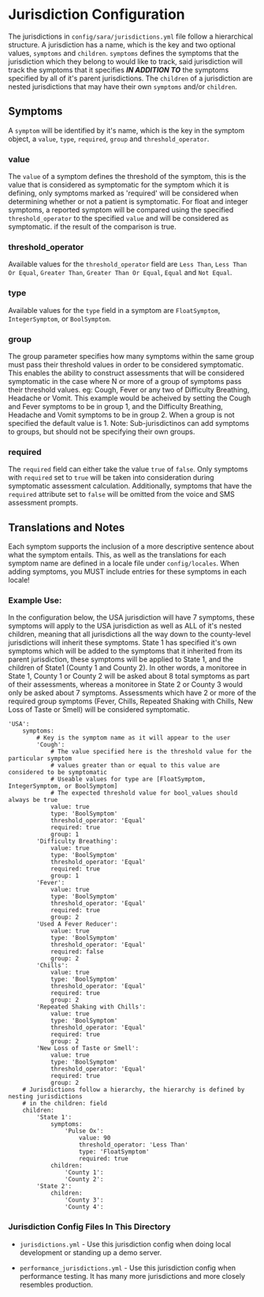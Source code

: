 # Jurisdiction Configuration
The jurisdictions in `config/sara/jurisdictions.yml` file follow a hierarchical structure. A jurisdiction has a name,
which is the key and two optional values, `symptoms` and `children`. `symptoms` defines the symptoms
that the jurisdiction which they belong to would like to track, said jurisdiction will track the
symptoms that it specifies ***IN ADDITION TO*** the symptoms specified by all of it's parent jurisdictions. The `children` of a jurisdiction are nested jurisdictions that may have their own `symptoms` and/or `children`.

## Symptoms
A `symptom` will be identified by it's name, which is the key in the symptom object, a `value`, `type`, `required`, `group` and `threshold_operator`.
### value
The `value` of a symptom defines the threshold of the symptom, this is the value that is considered as
symptomatic for the symptom which it is defining, only symptoms marked as 'required' will be considered when
determining whether or not a patient is symptomatic. For float and integer symptoms, a reported symptom
will be compared using the specified `threshold_operator` to the specified `value` and will be considered as symptomatic. if the result of the comparison is true.
### threshold_operator
Available values for the `threshold_operator` field are `Less Than`, `Less Than Or Equal`,
`Greater Than`, `Greater Than Or Equal`, `Equal` and `Not Equal`.
### type
Available values for the `type` field in a symptom are `FloatSymptom`, `IntegerSymptom`, or `BoolSymptom`.
### group
The group parameter specifies how many symptoms within the same group must pass their threshold values in order to be considered symptomatic. This enables the ability to construct assessments that will be considered symptomatic in the case where N or more of a group of symptoms pass their threshold values. eg: Cough, Fever or any two of Difficulty Breathing, Headache or Vomit. This example would be acheived by setting the Cough and Fever symptoms to be in group 1, and the Difficulty Breathing, Headache and Vomit symptoms to be in group 2. When a group is not specified the default value is 1.
Note: Sub-jurisdictinos can add symptoms to groups, but should not be specifying their own groups.
### required
The `required` field can either take the value `true` of `false`. Only symptoms with `required` set to `true` will be taken into consideration during symptomatic assessment calculation. Additionally, symptoms that have the `required` attribute set to `false` will be omitted from the voice and SMS assessment prompts.

## Translations and Notes
Each symptom supports the inclusion of a more descriptive sentence about what the symptom entails. This, as well as the translations for each symptom name are defined in a locale file under `config/locales`. When adding symptoms, you MUST include entries for these symptoms in each locale!

### Example Use:

In the configuration below, the USA jurisdiction will have 7 symptoms, these symptoms will apply to the
USA jurisdiction as well as ALL of it's nested children, meaning that all jurisdictions all the way down
to the county-level jurisdictions will inherit these symptoms. State 1 has specified it's own symptoms which
will be added to the symptoms that it inherited from its parent jurisdiction, these symptoms will be applied
to State 1, and the children of State1 (County 1  and County 2). In other words, a monitoree in State 1,
County 1 or County 2 will be asked about 8 total symptoms as part of their assessments, whereas a monitoree in State 2 or County 3 would only be asked about 7 symptoms. Assessments which have 2 or more of the required group symptoms (Fever, Chills, Repeated Shaking with Chills, New Loss of Taste or Smell) will be considered symptomatic.

```
'USA':
    symptoms:
        # Key is the symptom name as it will appear to the user
        'Cough':
            # The value specified here is the threshold value for the particular symptom
            # values greater than or equal to this value are considered to be symptomatic
            # Useable values for type are [FloatSymptom, IntegerSymptom, or BoolSymptom]
            # The expected threshold value for bool_values should always be true
            value: true
            type: 'BoolSymptom'
            threshold_operator: 'Equal'
            required: true
            group: 1
        'Difficulty Breathing':
            value: true
            type: 'BoolSymptom'
            threshold_operator: 'Equal'
            required: true
            group: 1
        'Fever':
            value: true
            type: 'BoolSymptom'
            threshold_operator: 'Equal'
            required: true
            group: 2
        'Used A Fever Reducer':
            value: true
            type: 'BoolSymptom'
            threshold_operator: 'Equal'
            required: false
            group: 2
        'Chills':
            value: true
            type: 'BoolSymptom'
            threshold_operator: 'Equal'
            required: true
            group: 2
        'Repeated Shaking with Chills':
            value: true
            type: 'BoolSymptom'
            threshold_operator: 'Equal'
            required: true
            group: 2
        'New Loss of Taste or Smell':
            value: true
            type: 'BoolSymptom'
            threshold_operator: 'Equal'
            required: true
            group: 2
    # Jurisdictions follow a hierarchy, the hierarchy is defined by nesting jurisdictions
    # in the children: field
    children:
        'State 1':
            symptoms:
                'Pulse Ox':
                    value: 90
                    threshold_operator: 'Less Than'
                    type: 'FloatSymptom'
                    required: true
            children:
                'County 1':
                'County 2':
        'State 2':
            children:
                'County 3':
                'County 4':
```

### Jurisdiction Config Files In This Directory

* `jurisdictions.yml` - Use this jurisdiction config when doing local development or standing up a demo server.

* `performance_jurisdictions.yml` - Use this jurisdiction config when performance testing. It has many more jurisdictions and more closely resembles production.

